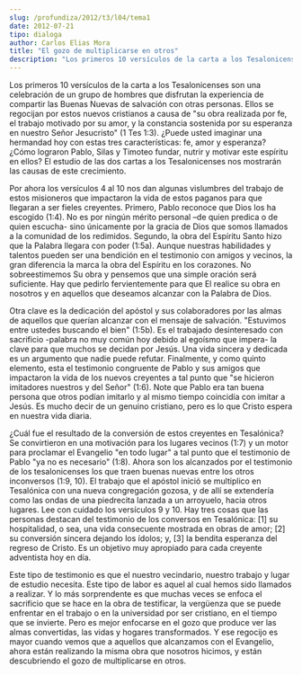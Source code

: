 ```yaml
---
slug: /profundiza/2012/t3/l04/tema1
date: 2012-07-21
tipo: dialoga
author: Carlos Elias Mora
title: "El gozo de multiplicarse en otros"
description: "Los primeros 10 versículos de la carta a los Tesalonicenses son una celebración  de un grupo de hombres que disfrutan la experiencia de compartir las Buenas  Nuevas de salvación con otras personas. Ellos se regocijan por estos nuevos  cristianos a causa de “su obra realizada p..."
---
```


Los primeros 10 versículos de la carta a los Tesalonicenses son una celebración de un grupo de hombres que disfrutan la experiencia de compartir las Buenas Nuevas de salvación con otras personas. Ellos se regocijan por estos nuevos cristianos a causa de "su obra realizada por fe, el trabajo motivado por su amor, y la constancia sostenida por su esperanza en nuestro Señor Jesucristo" (1 Tes 1:3). ¿Puede usted imaginar una hermandad hoy con estas tres características: fe, amor y esperanza? ¿Cómo lograron Pablo, Silas y Timoteo fundar, nutrir y motivar este espíritu en ellos? El estudio de las dos cartas a los Tesalonicenses nos mostrarán las causas de este crecimiento.

Por ahora los versículos 4 al 10 nos dan algunas vislumbres del trabajo de estos misioneros que impactaron la vida de estos paganos para que llegaran a ser fieles creyentes. Primero, Pablo reconoce que Dios los ha escogido (1:4). No es por ningún mérito personal –de quien predica o de quien escucha- sino únicamente por la gracia de Dios que somos llamados a la comunidad de los redimidos. Segundo, la obra del Espíritu Santo hizo que la Palabra llegara con poder (1:5a). Aunque nuestras habilidades y talentos pueden ser una bendición en el testimonio con amigos y vecinos, la gran diferencia la marca la obra del Espíritu en los corazones. No sobreestimemos Su obra y pensemos que una simple oración será suficiente. Hay que pedirlo fervientemente para que El realice su obra en nosotros y en aquellos que deseamos alcanzar con la Palabra de Dios.

Otra clave es la dedicación del apóstol y sus colaboradores por las almas de aquellos que querían alcanzar con el mensaje de salvación. "Estuvimos entre ustedes buscando el bien" (1:5b). Es el trabajado desinteresado con sacrificio -palabra no muy común hoy debido al egoísmo que impera- la clave para que muchos se decidan por Jesús. Una vida sincera y dedicada es un argumento que nadie puede refutar. Finalmente, y como quinto elemento, esta el testimonio congruente de Pablo y sus amigos que impactaron la vida de los nuevos creyentes a tal punto que "se hicieron imitadores nuestros y del Señor" (1:6). Note que Pablo era tan buena persona que otros podían imitarlo y al mismo tiempo coincidía con imitar a Jesús. Es mucho decir de un genuino cristiano, pero es lo que Cristo espera en nuestra vida diaria.

¿Cuál fue el resultado de la conversión de estos creyentes en Tesalónica? Se convirtieron en una motivación para los lugares vecinos (1:7) y un motor para proclamar el Evangelio "en todo lugar" a tal punto que el testimonio de Pablo "ya no es necesario" (1:8). Ahora son los alcanzados por el testimonio de los tesalonicenses los que traen buenas nuevas entre los otros inconversos (1:9, 10). El trabajo que el apóstol inició se multiplico en Tesalónica con una nueva congregación gozosa, y de allí se extendería como las ondas de una piedrecita lanzada a un arroyuelo, hacia otros lugares. Lee con cuidado los versículos 9 y 10. Hay tres cosas que las personas destacan del testimonio de los conversos en Tesalónica: [1] su hospitalidad, o sea, una vida consecuente mostrada en obras de amor; [2] su conversión sincera dejando los ídolos; y, [3] la bendita esperanza del regreso de Cristo. Es un objetivo muy apropiado para cada creyente adventista hoy en día.

Este tipo de testimonio es que el nuestro vecindario, nuestro trabajo y lugar de estudio necesita. Este tipo de labor es aquel al cual hemos sido llamados a realizar. Y lo más sorprendente es que muchas veces se enfoca el sacrificio que se hace en la obra de testificar, la vergüenza que se puede enfrentar en el trabajo o en la universidad por ser cristiano, en el tiempo que se invierte. Pero es mejor enfocarse en el gozo que produce ver las almas convertidas, las vidas y hogares transformados. Y ese regocijo es mayor cuando vemos que a aquellos que alcanzamos con el Evangelio, ahora están realizando la misma obra que nosotros hicimos, y están descubriendo el gozo de multiplicarse en otros.

